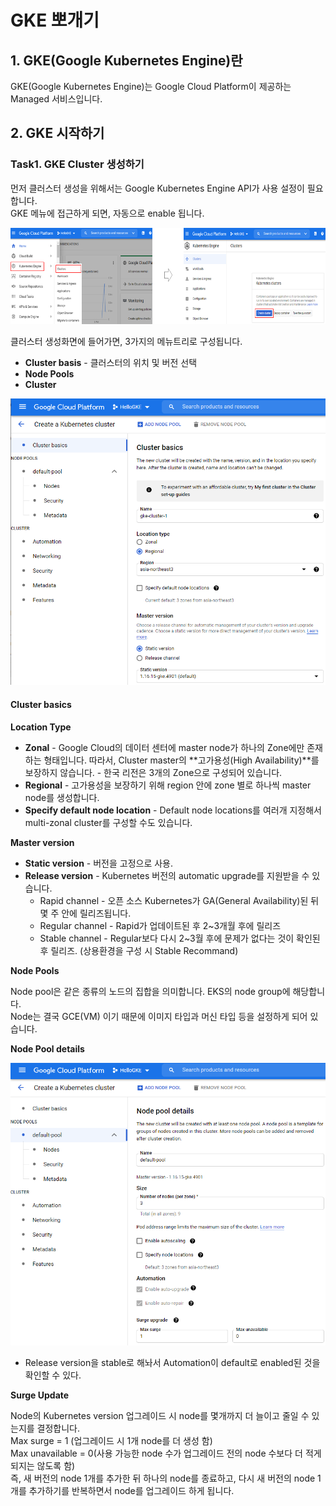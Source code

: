 # GKE 뽀개기

## 1. GKE\(Google Kubernetes Engine\)란

GKE\(Google Kubernetes Engine\)는 Google Cloud Platform이 제공하는 Managed 서비스입니다.

## 2. GKE 시작하기

### Task1. GKE Cluster 생성하기

먼저 클러스터 생성을 위해서는 Google Kubernetes Engine API가 사용 설정이 필요합니다.  
GKE 메뉴에 접근하게 되면, 자동으로 enable 됩니다.

![GKE&#xD074;&#xB7EC;&#xC2A4;&#xD130; &#xC0DD;&#xC131;&#xD558;&#xAE30;](../../.gitbook/assets/image%20%284%29.png)

클러스터 생성화면에 들어가면, 3가지의 메뉴트리로 구성됩니다.

* **Cluster basis**   - 클러스터의 위치 및 버전 선택
* **Node Pools**
* **Cluster**

![](../../.gitbook/assets/image.png)

#### Cluster basics

**Location Type**

* **Zonal** -  Google Cloud의 데이터 센터에 master node가 하나의 Zone에만 존재하는 형태입니다.    따라서, Cluster master의 **고가용성\(High Availability\)**를 보장하지 않습니다. - 한국 리전은 3개의 Zone으로 구성되어 있습니다.
* **Regional** - 고가용성을 보장하기 위해 region 안에 zone 별로 하나씩 master node를 생성합니다.
* **Specify default node location** - Default node locations를 여러개 지정해서 multi-zonal cluster를 구성할 수도 있습니다.

**Master version**

* **Static version** - 버전을 고정으로 사용.
* **Release version** - Kubernetes 버전의 automatic upgrade를 지원받을 수 있습니다.
  * Rapid channel - 오픈 소스 Kubernetes가 GA\(General Availability\)된 뒤 몇 주 안에 릴리즈됩니다.
  * Regular channel - Rapid가 업데이트된 후 2~3개월 후에 릴리즈
  * Stable channel - Regular보다 다시 2~3월 후에 문제가 없다는 것이 확인된 후 릴리즈. \(상용환경을 구성 시 Stable Recommand\)

**Node Pools**

Node pool은 같은 종류의 노드의 집합을 의미합니다. EKS의 node group에 해당합니다.  
Node는 결국 GCE\(VM\) 이기 때문에 이미지 타입과 머신 타입 등을 설정하게 되어 있습니다.

**Node Pool details**

![](../../.gitbook/assets/image%20%283%29.png)

* Release version을 stable로 해놔서 Automation이 default로 enabled된 것을 확인할 수 있다.

**Surge Update**

Node의 Kubernetes version 업그레이드 시 node를 몇개까지 더 늘이고 줄일 수 있는지를 결정합니다.  
Max surge = 1 \(업그레이드 시 1개 node를 더 생성 함\)  
Max unavailable = 0\(사용 가능한 node 수가 업그레이드 전의 node 수보다 더 적게 되지는 않도록 함\)  
즉, 새 버전의 node 1개를 추가한 뒤 하나의 node를 종료하고, 다시 새 버전의 node 1개를 추가하기를 반복하면서 node를 업그레이드 하게 됩니다.



